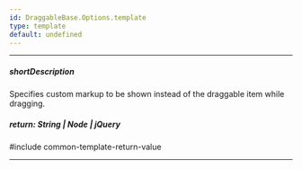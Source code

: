 ```yaml
---
id: DraggableBase.Options.template
type: template
default: undefined
---
```

---
##### shortDescription
Specifies custom markup to be shown instead of the draggable item while dragging.

##### return: String | Node | jQuery
#include common-template-return-value

---
<!-- Description goes here -->

